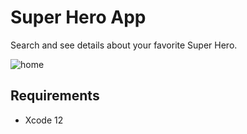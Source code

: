 # Super Hero App
Search and see details about your favorite Super Hero.

![home](https://user-images.githubusercontent.com/22078132/108879154-bc2aa400-75df-11eb-838e-350664575652.gif)

## Requirements
- Xcode 12

